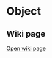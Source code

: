 # Object


## Wiki page 

<a href="https://workspace.konfinity.com/javascript/object/-/wikis/01-Introduction" target="_blank">Open wiki page</a>


